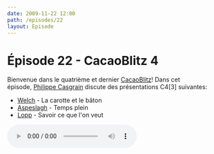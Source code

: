 ```yaml
---
date: 2009-11-22 12:00
path: /episodes/22
layout: Episode
---
```

# Épisode 22 - CacaoBlitz 4
<p>Bienvenue dans le quatrième et dernier <a href="https://archive.org/download/cacaocast/cacaoblitz_4.mp3" title="CacaoBlitz 4">CacaoBlitz</a>! Dans cet épisode, <a href="http://www.twitter.com/philippec" title="Philippe Casgrain sur Twitter">Philippe Casgrain</a> discute des présentations C4[3] suivantes:</p>
<ul><li><a href="http://www.bynkii.com/" title="Welch">Welch</a> - La carotte et le bâton</li>
<li><a href="http://macdaddyworld.com/about/" title="Aspeslagh">Aspeslagh</a> - Temps plein</li>
<li><a href="http://www.randsinrepose.com/" title="Lopp">Lopp</a> - Savoir ce que l'on veut</li>
</ul>
<p><audio controls><source src="https://archive.org/download/cacaocast/cacaoblitz_4.mp3" type="audio/mpeg"><source src="https://archive.org/download/cacaocast/cacaoblitz_4.mp3" type="audio/mp4">Votre navigateur ne supporte pas l'élément audio / Your browser does not support the audio element.</audio></p>
